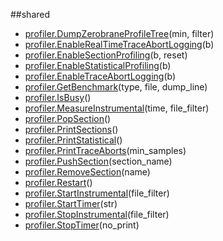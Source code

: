 
##shared

- [profiler.DumpZerobraneProfileTree](nil)(min, filter)
- [profiler.EnableRealTimeTraceAbortLogging](nil)(b)
- [profiler.EnableSectionProfiling](nil)(b, reset)
- [profiler.EnableStatisticalProfiling](nil)(b)
- [profiler.EnableTraceAbortLogging](nil)(b)
- [profiler.GetBenchmark](nil)(type, file, dump_line)
- [profiler.IsBusy](nil)()
- [profiler.MeasureInstrumental](nil)(time, file_filter)
- [profiler.PopSection](nil)()
- [profiler.PrintSections](nil)()
- [profiler.PrintStatistical](nil)()
- [profiler.PrintTraceAborts](nil)(min_samples)
- [profiler.PushSection](nil)(section_name)
- [profiler.RemoveSection](nil)(name)
- [profiler.Restart](nil)()
- [profiler.StartInstrumental](nil)(file_filter)
- [profiler.StartTimer](nil)(str)
- [profiler.StopInstrumental](nil)(file_filter)
- [profiler.StopTimer](nil)(no_print)